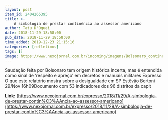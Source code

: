 ```yaml
---
layout: post
item_id: 2404265395
title: >-
    A simbologia de prestar continência ao assessor americano
author: Tatu D'Oquei
date: 2018-11-29 18:58:00
pub_date: 2018-11-29 18:58:00
time_added: 2019-12-23 21:15:16
categories: [refletimos]
tags: []
image: https://www.nexojornal.com.br/incoming/imagens/Bolsonaro_continencia.png/ALTERNATES/LANDSCAPE_720/Bolsonaro_continencia.png
---
```


Saudação feita por Bolsonaro tem origem histórica incerta, mas é entendida como sinal de ‘respeito e apreço’ em decretos e manuais militares Expresso O que este relatório mostra sobre a desigualdade em SP Estêvão Bertoni 29/Nov 16h09Documento com 53 indicadores dos 96 distritos da capit

**Link:** [https://www.nexojornal.com.br/expresso/2018/11/29/A-simbologia-de-prestar-contin%C3%AAncia-ao-assessor-americano](https://www.nexojornal.com.br/expresso/2018/11/29/A-simbologia-de-prestar-contin%C3%AAncia-ao-assessor-americano)


